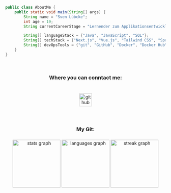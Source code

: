 
``` java
public class AboutMe {
    public static void main(String[] args) {
        String name = "Sven Lübcke";
        int age = 19;
        String currentCareerStage = "Lernender zum Applikationsentwickler mit BM im 3. Jahr der IMS";

        String[] languageStack = {"Java", "JavaScript", "SQL"};
        String[] techStack = {"Next.js", "Vue.js", "Tailwind CSS", "Spring Boot", "Supabase"};
        String[] devOpsTools = {"git", "GitHub", "Docker", "Docker Hub", "Postman", "JetBrains IDEs", "ChatGPT", "Claude"};
    }
}
```


<br clear="both">

<h3 align="center">Where you can conntact me:</h3>

###

<br clear="both">

<div align="center">
  <img src="https://cdn.jsdelivr.net/gh/devicons/devicon/icons/github/github-original.svg" height="40" alt="github logo"  />
</div>

###

<br clear="both">

<h3 align="center">My Git:</h3>

###

<div align="center">
  <img src="https://github-readme-stats.vercel.app/api?username=klionCH&hide_title=false&hide_rank=false&show_icons=true&include_all_commits=true&count_private=true&disable_animations=false&theme=dracula&locale=en&hide_border=false&order=1" height="150" alt="stats graph"  />
  <img src="https://github-readme-stats.vercel.app/api/top-langs?username=klionCH&locale=en&hide_title=false&layout=compact&card_width=320&langs_count=5&theme=dracula&hide_border=false&order=2" height="150" alt="languages graph"  />
  <img src="https://streak-stats.demolab.com?user=klionCH&locale=en&mode=daily&theme=dracula&hide_border=false&border_radius=5&order=3" height="150" alt="streak graph"  />
</div>

###

<br clear="both">

###
